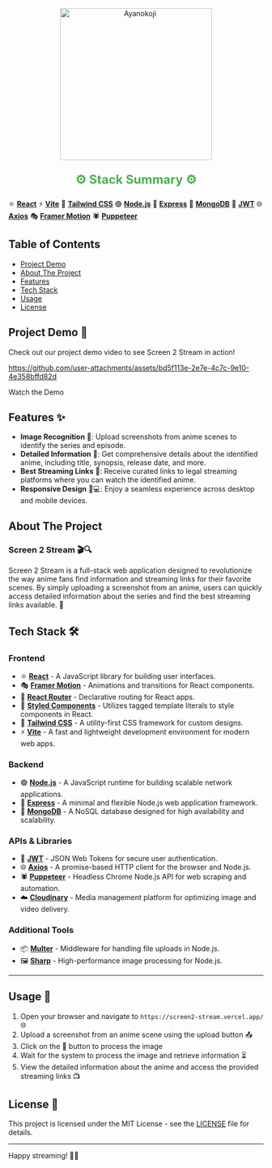 <p align="center">
  <img src="https://github.com/user-attachments/assets/d9b8c427-a6e3-440c-92aa-8b55c2872a32](https://github.com/user-attachments/assets/84d82d9a-7606-4d1b-a843-e0d81c49015d" alt="Ayanokoji" width="300"/>
</p>


<p align="center" style="font-size:24px; font-weight:bold; color:#4CAF50;">
  ⚙️ Stack Summary ⚙️
</p>


⚛️ **[React](https://react.dev)**
⚡ **[Vite](https://vitejs.dev)**
🎨 **[Tailwind CSS](https://tailwindcss.com)**
🟢 **[Node.js](https://nodejs.org)**
🚂 **[Express](https://expressjs.com)**
🍃 **[MongoDB](https://www.mongodb.com)**
🔐 **[JWT](https://jwt.io)**
🌐 **[Axios](https://axios-http.com)**
🎭 **[Framer Motion](https://www.framer.com/motion)**
🕷️ **[Puppeteer](https://pptr.dev)**

## Table of Contents
- [Project Demo](#project-demo)
- [About The Project](#about-the-project) 
- [Features](#features)
- [Tech Stack](#tech-stack)
- [Usage](#usage)
- [License](#license)

## Project Demo 🎥

Check out our project demo video to see Screen 2 Stream in action!



https://github.com/user-attachments/assets/bd5f113e-2e7e-4c7c-9e10-4e358bffd82d



Watch the Demo

## Features ✨

- **Image Recognition** 📸: Upload screenshots from anime scenes to identify the series and episode.
- **Detailed Information** 📖: Get comprehensive details about the identified anime, including title, synopsis, release date, and more.
- **Best Streaming Links** 🎥: Receive curated links to legal streaming platforms where you can watch the identified anime.
- **Responsive Design** 📱💻: Enjoy a seamless experience across desktop and mobile devices.


## About The Project

### Screen 2 Stream 🎬🔍

Screen 2 Stream is a full-stack web application designed to revolutionize the way anime fans find information and streaming links for their favorite scenes. By simply uploading a screenshot from an anime, users can quickly access detailed information about the series and find the best streaming links available. 🚀

## Tech Stack 🛠️


### Frontend
- ⚛️ **[React](https://react.dev)** - A JavaScript library for building user interfaces.
- 🎭 **[Framer Motion](https://www.framer.com/motion)** - Animations and transitions for React components.
- 🧭 **[React Router](https://reactrouter.com)** - Declarative routing for React apps.
- 💅 **[Styled Components](https://styled-components.com)** - Utilizes tagged template literals to style components in React.
- 🎨 **[Tailwind CSS](https://tailwindcss.com)** - A utility-first CSS framework for custom designs.
- ⚡ **[Vite](https://vitejs.dev)** - A fast and lightweight development environment for modern web apps.

### Backend
- 🟢 **[Node.js](https://nodejs.org)** - A JavaScript runtime for building scalable network applications.
- 🚂 **[Express](https://expressjs.com)** - A minimal and flexible Node.js web application framework.
- 🍃 **[MongoDB](https://www.mongodb.com)** - A NoSQL database designed for high availability and scalability.

### APIs & Libraries
- 🔐 **[JWT](https://jwt.io)** - JSON Web Tokens for secure user authentication.
- 🌐 **[Axios](https://axios-http.com)** - A promise-based HTTP client for the browser and Node.js.
- 🕷️ **[Puppeteer](https://pptr.dev)** - Headless Chrome Node.js API for web scraping and automation.
- ☁️ **[Cloudinary](https://cloudinary.com)** - Media management platform for optimizing image and video delivery.

### Additional Tools
- 📦 **[Multer](https://www.npmjs.com/package/multer)** - Middleware for handling file uploads in Node.js.
- 🖼️ **[Sharp](https://sharp.pixelplumbing.com)** - High-performance image processing for Node.js.

---

## Usage 🚀

1. Open your browser and navigate to `https://screen2-stream.vercel.app/` 🌐
2. Upload a screenshot from an anime scene using the upload button 📤
3. Click on the 🔎 button to process the image
4. Wait for the system to process the image and retrieve information ⏳
5. View the detailed information about the anime and access the provided streaming links 📺

## License 📄

This project is licensed under the MIT License - see the [LICENSE](LICENSE) file for details.

---


Happy streaming! 🎉🍿
